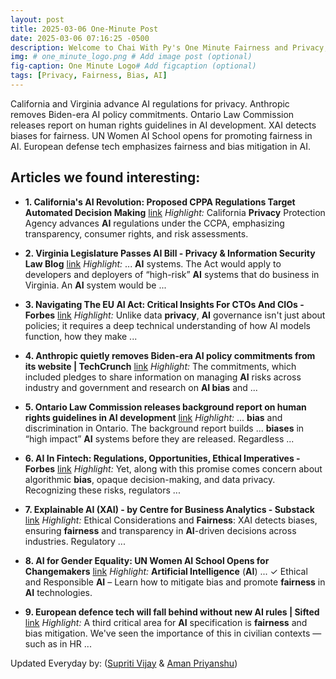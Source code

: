 ```yaml
---
layout: post
title: 2025-03-06 One-Minute Post
date: 2025-03-06 07:16:25 -0500
description: Welcome to Chai With Py's One Minute Fairness and Privacy, which aims to provide you the current happenings in the world of Fairness, Privacy, and AI.
img: # one_minute_logo.png # Add image post (optional)
fig-caption: One Minute Logo# Add figcaption (optional)
tags: [Privacy, Fairness, Bias, AI]
---
```


California and Virginia advance AI regulations for privacy. Anthropic removes Biden-era AI policy commitments. Ontario Law Commission releases report on human rights guidelines in AI development. XAI detects biases for fairness. UN Women AI School opens for promoting fairness in AI. European defense tech emphasizes fairness and bias mitigation in AI.

## Articles we found interesting:

- **1. California&#39;s <b>AI</b> Revolution: Proposed CPPA Regulations Target Automated Decision Making** [link](https://natlawreview.com/article/californias-ai-revolution-proposed-cppa-regulations-target-automated-decision)
_Highlight:_ California <b>Privacy</b> Protection Agency advances <b>AI</b> regulations under the CCPA, emphasizing transparency, consumer rights, and risk assessments.

- **2. Virginia Legislature Passes <b>AI</b> Bill - <b>Privacy</b> &amp; Information Security Law Blog** [link](https://www.huntonprivacyblog.com/virginia-legislature-passes-ai-bill)
_Highlight:_ ... <b>AI</b> systems. The Act would apply to developers and deployers of “high-risk” <b>AI</b> systems that do business in Virginia. An <b>AI</b> system would be&nbsp;...

- **3. Navigating The EU <b>AI</b> Act: Critical Insights For CTOs And CIOs - Forbes** [link](https://www.forbes.com/councils/forbestechcouncil/2025/03/05/navigating-the-eu-ai-act-critical-insights-for-ctos-and-cios/)
_Highlight:_ Unlike data <b>privacy</b>, <b>AI</b> governance isn&#39;t just about policies; it requires a deep technical understanding of how AI models function, how they make&nbsp;...

- **4. Anthropic quietly removes Biden-era <b>AI</b> policy commitments from its website | TechCrunch** [link](https://techcrunch.com/2025/03/05/anthropic-quietly-removes-biden-era-ai-policy-commitments-from-its-website/)
_Highlight:_ The commitments, which included pledges to share information on managing <b>AI</b> risks across industry and government and research on <b>AI bias</b> and&nbsp;...

- **5. Ontario Law Commission releases background report on human rights guidelines in <b>AI</b> development** [link](https://www.jurist.org/news/2025/03/ontario-law-commission-releases-background-report-on-human-rights-guidelines-in-ai-development/)
_Highlight:_ ... <b>bias</b> and discrimination in Ontario. The background report builds ... <b>biases</b> in “high impact” <b>AI</b> systems before they are released. Regardless&nbsp;...

- **6. <b>AI</b> In Fintech: Regulations, Opportunities, Ethical Imperatives - Forbes** [link](https://www.forbes.com/sites/zennonkapron/2025/03/05/ai-in-fintech-regulations-opportunities-ethical-imperatives/)
_Highlight:_ Yet, along with this promise comes concern about algorithmic <b>bias</b>, opaque decision-making, and data privacy. Recognizing these risks, regulators&nbsp;...

- **7. Explainable <b>AI</b> (XAI) - by Centre for Business Analytics - Substack** [link](https://substack.com/home/post/p-158382565%3Futm_campaign%3Dpost%26utm_medium%3Dweb)
_Highlight:_ Ethical Considerations and <b>Fairness</b>: XAI detects biases, ensuring <b>fairness</b> and transparency in <b>AI</b>-driven decisions across industries. Regulatory&nbsp;...

- **8. <b>AI</b> for Gender Equality: UN Women <b>AI</b> School Opens for Changemakers** [link](https://asiapacific.unwomen.org/en/stories/announcement/2025/03/un-women-ai-school-opens-for-changemakers)
_Highlight:_ <b>Artificial Intelligence</b> (<b>AI</b>) ... ✓ Ethical and Responsible <b>AI</b> – Learn how to mitigate bias and promote <b>fairness</b> in <b>AI</b> technologies.

- **9. European defence tech will fall behind without new <b>AI</b> rules | Sifted** [link](https://sifted.eu/articles/european-defence-tech-new-ai-rules)
_Highlight:_ A third critical area for <b>AI</b> specification is <b>fairness</b> and bias mitigation. We&#39;ve seen the importance of this in civilian contexts — such as in HR&nbsp;...


Updated Everyday by: (<a href="https://supritivijay.github.io/">Supriti Vijay</a> & <a href="https://amanpriyanshu.github.io/">Aman Priyanshu</a>)
